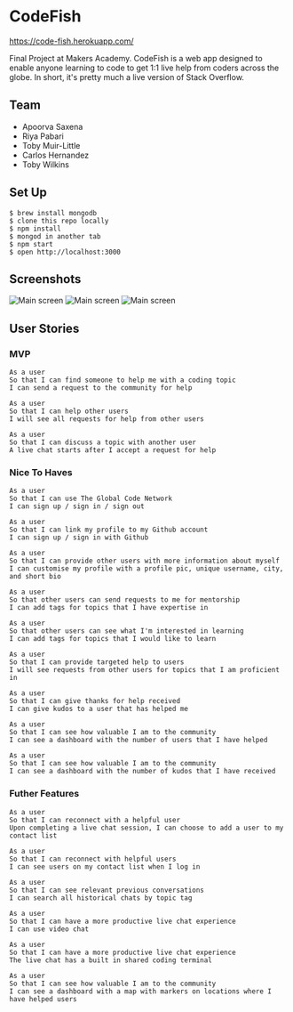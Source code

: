 # CodeFish

https://code-fish.herokuapp.com/


Final Project at Makers Academy. CodeFish is a web app designed to enable anyone learning to code to get 1:1 live help from coders across the globe. In short, it's pretty much a live version of Stack Overflow.

## Team

- Apoorva Saxena
- Riya Pabari
- Toby Muir-Little
- Carlos Hernandez
- Toby Wilkins

## Set Up

```
$ brew install mongodb
$ clone this repo locally
$ npm install
$ mongod in another tab
$ npm start
$ open http://localhost:3000
```

## Screenshots

![Main screen](http://i.imgur.com/lsCu67Y.png)
![Main screen](http://i.imgur.com/EJScA18.png)
![Main screen](http://i.imgur.com/gko5u2g.png)

## User Stories

### MVP

```
As a user
So that I can find someone to help me with a coding topic
I can send a request to the community for help
```

```
As a user
So that I can help other users
I will see all requests for help from other users
```

```
As a user
So that I can discuss a topic with another user
A live chat starts after I accept a request for help
```


### Nice To Haves

```
As a user
So that I can use The Global Code Network
I can sign up / sign in / sign out
```

```
As a user
So that I can link my profile to my Github account
I can sign up / sign in with Github
```

```
As a user
So that I can provide other users with more information about myself
I can customise my profile with a profile pic, unique username, city, and short bio
```

```
As a user
So that other users can send requests to me for mentorship
I can add tags for topics that I have expertise in
```

```
As a user
So that other users can see what I'm interested in learning
I can add tags for topics that I would like to learn
```

```
As a user
So that I can provide targeted help to users
I will see requests from other users for topics that I am proficient in
```

```
As a user
So that I can give thanks for help received
I can give kudos to a user that has helped me
```

```
As a user
So that I can see how valuable I am to the community
I can see a dashboard with the number of users that I have helped
```

```
As a user
So that I can see how valuable I am to the community
I can see a dashboard with the number of kudos that I have received
```


### Futher Features

```
As a user
So that I can reconnect with a helpful user
Upon completing a live chat session, I can choose to add a user to my contact list
```

```
As a user
So that I can reconnect with helpful users
I can see users on my contact list when I log in
```

```
As a user
So that I can see relevant previous conversations
I can search all historical chats by topic tag
```

```
As a user
So that I can have a more productive live chat experience
I can use video chat
```

```
As a user
So that I can have a more productive live chat experience
The live chat has a built in shared coding terminal
```

```
As a user
So that I can see how valuable I am to the community
I can see a dashboard with a map with markers on locations where I have helped users
```
